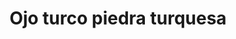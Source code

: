 ---
title: Ojo turco piedra turquesa
date: 
draft: false

# descripcion
description : Ojo turco piedra turquesa

materials: Plata 925

color: Plateado

dimensions: 1,7cm x 1cm

code: 02-13-0123

type: "Dijes"

categories: []

price: $3.470,00

# Images
# first image will be shown in the product page
images:
  # - image: "images/path_to_image"
  # La ubicacion de las imagenes es imagenes/Dijes/Dijes.Microcubic/02-13-0123-ojo-turco-piedra-turquesa
  - image: "./images/dijes/microcubic/02-13-0123-ojo-turco-piedra-turquesa_a.JPG"
  - image: "./images/dijes/microcubic/02-13-0123-ojo-turco-piedra-turquesa_b.JPG"
---